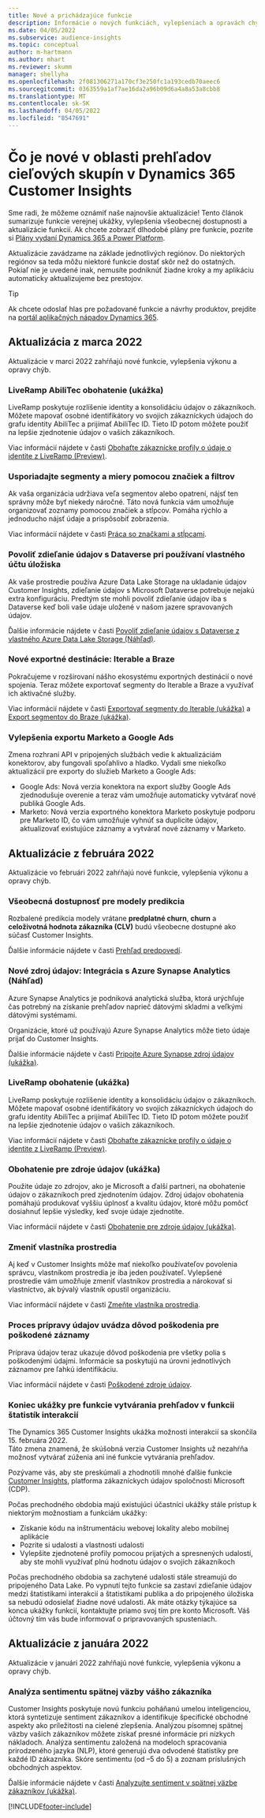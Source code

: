 ```yaml
---
title: Nové a prichádzajúce funkcie
description: Informácie o nových funkciách, vylepšeniach a opravách chýb.
ms.date: 04/05/2022
ms.subservice: audience-insights
ms.topic: conceptual
author: m-hartmann
ms.author: mhart
ms.reviewer: skumm
manager: shellyha
ms.openlocfilehash: 2f081306271a170cf3e250fc1a193cedb70aeec6
ms.sourcegitcommit: 0363559a1af7ae16da2a96b09d6a4a8a53a8cbb8
ms.translationtype: MT
ms.contentlocale: sk-SK
ms.lasthandoff: 04/05/2022
ms.locfileid: "8547691"
---
```

# <a name="whats-new-in-the-audience-insights-capability-of-dynamics-365-customer-insights"></a>Čo je nové v oblasti prehľadov cieľových skupín v Dynamics 365 Customer Insights

Sme radi, že môžeme oznámiť naše najnovšie aktualizácie! Tento článok sumarizuje funkcie verejnej ukážky, vylepšenia všeobecnej dostupnosti a aktualizácie funkcií. Ak chcete zobraziť dlhodobé plány pre funkcie, pozrite si [Plány vydaní Dynamics 365 a Power Platform](/dynamics365/release-plans/).

Aktualizácie zavádzame na základe jednotlivých regiónov. Do niektorých regiónov sa teda môžu niektoré funkcie dostať skôr než do ostatných. Pokiaľ nie je uvedené inak, nemusíte podniknúť žiadne kroky a my aplikáciu automaticky aktualizujeme bez prestojov.

> [!TIP]
> Ak chcete odoslať hlas pre požadované funkcie a návrhy produktov, prejdite na [portál aplikačných nápadov Dynamics 365](https://experience.dynamics.com/ideas/categories/?forum=79a8c474-4e35-e911-a971-000d3a4f3343&forumName=Dynamics%20365%20Customer%20Insights).


## <a name="march-2022-updates"></a>Aktualizácia z marca 2022

Aktualizácie v marci 2022 zahŕňajú nové funkcie, vylepšenia výkonu a opravy chýb.

### <a name="liveramp-abilitec-enrichment-preview"></a>LiveRamp AbiliTec obohatenie (ukážka)

LiveRamp poskytuje rozlíšenie identity a konsolidáciu údajov o zákazníkoch. Môžete mapovať osobné identifikátory vo svojich zákazníckych údajoch do grafu identity AbiliTec a prijímať AbiliTec ID. Tieto ID potom môžete použiť na lepšie zjednotenie údajov o vašich zákazníkoch.

Viac informácií nájdete v časti [Obohaťte zákaznícke profily o údaje o identite z LiveRamp (Preview)](enrichment-liveramp.md).

### <a name="organize-segments-and-measures-with-tags-and-filters"></a>Usporiadajte segmenty a miery pomocou značiek a filtrov
Ak vaša organizácia udržiava veľa segmentov alebo opatrení, nájsť ten správny môže byť niekedy náročné. Táto nová funkcia vám umožňuje organizovať zoznamy pomocou značiek a stĺpcov. Pomáha rýchlo a jednoducho nájsť údaje a prispôsobiť zobrazenia.

Viac informácií nájdete v časti [Práca so značkami a stĺpcami](work-with-tags-columns.md).

### <a name="enable-data-sharing-with-dataverse-when-using-your-own-storage-account"></a>Povoliť zdieľanie údajov s Dataverse pri používaní vlastného účtu úložiska

Ak vaše prostredie používa Azure Data Lake Storage na ukladanie údajov Customer Insights, zdieľanie údajov s Microsoft Dataverse potrebuje nejakú extra konfiguráciu.
Predtým ste mohli povoliť zdieľanie údajov iba s Dataverse keď boli vaše údaje uložené v našom jazere spravovaných údajov. 

Ďalšie informácie nájdete v časti [Povoliť zdieľanie údajov s Dataverse z vlastného Azure Data Lake Storage (Náhľad)](manage-environments.md#enable-data-sharing-with-dataverse-from-your-own-azure-data-lake-storage-preview).

### <a name="new-export-destinations-iterable-and-braze"></a>Nové exportné destinácie: Iterable a Braze

Pokračujeme v rozširovaní nášho ekosystému exportných destinácií o nové spojenia. Teraz môžete exportovať segmenty do Iterable a Braze a využívať ich aktivačné služby.

Viac informácií nájdete v časti [Exportovať segmenty do Iterable (ukážka)](export-iterable.md) a [Export segmentov do Braze (ukážka)](export-braze.md).

### <a name="improvements-to-marketo-and-google-ads-export"></a>Vylepšenia exportu Marketo a Google Ads

Zmena rozhraní API v pripojených službách vedie k aktualizáciám konektorov, aby fungovali spoľahlivo a hladko. Vydali sme niekoľko aktualizácií pre exporty do služieb Marketo a Google Ads:

- Google Ads: Nová verzia konektora na export služby Google Ads zjednodušuje overenie a teraz vám umožňuje automaticky vytvárať nové publiká Google Ads. 
- Marketo: Nová verzia exportného konektora Marketo poskytuje podporu pre Marketo ID, čo vám umožňuje vyhnúť sa duplicite údajov, aktualizovať existujúce záznamy a vytvárať nové záznamy v Marketo. 


## <a name="february-2022-updates"></a>Aktualizácie z februára 2022

Aktualizácie vo februári 2022 zahŕňajú nové funkcie, vylepšenia výkonu a opravy chýb.

### <a name="general-availability-for-prediction-models"></a>Všeobecná dostupnosť pre modely predikcia

Rozbalené predikcia modely vrátane **predplatné churn**, **churn** a **celoživotná hodnota zákazníka (CLV)** budú všeobecne dostupné ako súčasť Customer Insights. 

Ďalšie informácie nájdete v časti [Prehľad predpovedí](predictions-overview.md).

### <a name="new-data-source-integration-with-azure-synapse-analytics-preview"></a>Nové zdroj údajov: Integrácia s Azure Synapse Analytics (Náhľad)

Azure Synapse Analytics je podniková analytická služba, ktorá urýchľuje čas potrebný na získanie prehľadov naprieč dátovými skladmi a veľkými dátovými systémami.

Organizácie, ktoré už používajú Azure Synapse Analytics môže tieto údaje prijať do Customer Insights. 

Ďalšie informácie nájdete v časti [Pripojte Azure Synapse zdroj údajov (ukážka)](connect-synapse.md).

### <a name="liveramp-enrichment-preview"></a>LiveRamp obohatenie (ukážka)

LiveRamp poskytuje rozlíšenie identity a konsolidáciu údajov o zákazníkoch. Môžete mapovať osobné identifikátory vo svojich zákazníckych údajoch do grafu identity AbiliTec a prijímať AbiliTec ID. Tieto ID potom môžete použiť na lepšie zjednotenie údajov o vašich zákazníkoch.

Viac informácií nájdete v časti [Obohaťte zákaznícke profily o údaje o identite z LiveRamp (Preview)](enrichment-liveramp.md).

### <a name="enrichment-for-data-sources-preview"></a>Obohatenie pre zdroje údajov (ukážka)

Použite údaje zo zdrojov, ako je Microsoft a ďalší partneri, na obohatenie údajov o zákazníkoch pred zjednotením údajov. Zdroj údajov obohatenia pomáhajú produkovať vyššiu úplnosť a kvalitu údajov, ktoré môžu pomôcť dosiahnuť lepšie výsledky, keď svoje údaje zjednotíte.

Viac informácií nájdete v časti [Obohatenie pre zdroje údajov (ukážka)](data-sources-enrichment.md).

### <a name="change-owner-of-environment"></a>Zmeniť vlastníka prostredia

Aj keď v Customer Insights môže mať niekoľko používateľov povolenia správcu, vlastníkom prostredia je iba jeden používateľ. Vylepšené prostredie vám umožňuje zmeniť vlastníkov prostredia a nárokovať si vlastníctvo, ak bývalý vlastník opustil organizáciu. 

Viac informácií nájdete v časti [Zmeňte vlastníka prostredia](manage-environments.md#change-the-owner-of-an-environment).

### <a name="data-preparation-process-lists-corruption-reason-for-corrupted-records"></a>Proces prípravy údajov uvádza dôvod poškodenia pre poškodené záznamy

Príprava údajov teraz ukazuje dôvod poškodenia pre všetky polia s poškodenými údajmi. Informácie sa poskytujú na úrovni jednotlivých záznamov pre ľahkú identifikáciu. 

Viac informácií nájdete v časti [Poškodené zdroje údajov](entities.md#corrupted-data-sources).

### <a name="end-of-preview-for-reporting-features-in-the-engagement-insights-capability"></a>Koniec ukážky pre funkcie vytvárania prehľadov v funkcii štatistík interakcií

The Dynamics 365 Customer Insights ukážka možnosti interakcií sa skončila 15. februára 2022.  
Táto zmena znamená, že skúšobná verzia Customer Insights už nezahŕňa možnosť vytvárať zúženia ani iné funkcie vytvárania prehľadov.

Pozývame vás, aby ste preskúmali a zhodnotili mnohé ďalšie funkcie [Customer Insights](https://dynamics.microsoft.com/ai/customer-insights/), platforma zákazníckych údajov spoločnosti Microsoft (CDP).    
 
Počas prechodného obdobia majú existujúci účastníci ukážky stále prístup k niektorým možnostiam a funkciám ukážky:

- Získanie kódu na inštrumentáciu webovej lokality alebo mobilnej aplikácie 
- Pozrite si udalosti a vlastnosti udalosti 
- Vylepšite zjednotené profily pomocou prijatých a spresnených udalostí, aby ste mohli využívať plnú hodnotu údajov o svojich zákazníkoch
  
Počas prechodného obdobia sa zachytené udalosti stále streamujú do pripojeného Data Lake. Po vypnutí tejto funkcie sa zastaví zdieľanie údajov medzi štatistikami interakcií a štatistikami publika a do pripojeného úložiska sa nebudú odosielať žiadne nové udalosti.
Ak máte otázky týkajúce sa konca ukážky funkcií, kontaktujte priamo svoj tím pre konto Microsoft. Váš účtovný tím vás bude informovať o pripravovaných spusteniach. 

## <a name="january-2022-updates"></a>Aktualizácie z januára 2022

Aktualizácie v januári 2022 zahŕňajú nové funkcie, vylepšenia výkonu a opravy chýb.

### <a name="sentiment-analysis-of-your-customers-feedback"></a>Analýza sentimentu spätnej väzby vášho zákazníka

Customer Insights poskytuje novú funkciu poháňanú umelou inteligenciou, ktorá syntetizuje sentiment zákazníkov a identifikuje špecifické obchodné aspekty ako príležitosti na cielené zlepšenia. Analýzou písomnej spätnej väzby vašich zákazníkov môžete získať presné informácie pri nízkych nákladoch. Analýza sentimentu založená na modeloch spracovania prirodzeného jazyka (NLP), ktoré generujú dva odvodené štatistiky pre každé ID zákazníka. Skóre sentimentu (od –5 do 5) a zoznam príslušných obchodných aspektov. 

Ďalšie informácie nájdete v časti [Analyzujte sentiment v spätnej väzbe zákazníkov (ukážka)](sentiment-analysis.md).


[!INCLUDE[footer-include](../includes/footer-banner.md)]